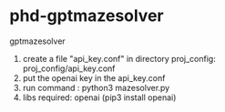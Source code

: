 # phd-gptmazesolver
gptmazesolver
1. create a file "api_key.conf" in directory proj_config: proj_config/api_key.conf
2. put the openai key in the api_key.conf
3. run command : python3 mazesolver.py
4. libs required: openai (pip3 install openai)